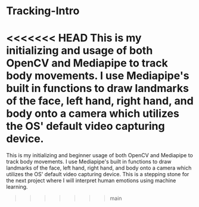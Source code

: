 # Tracking-Intro

<<<<<<< HEAD
This is my initializing and usage of both OpenCV and Mediapipe to track body movements. I use Mediapipe's built in functions to draw landmarks of the face, left hand, right hand, and body onto a camera which utilizes the OS' default video capturing device. 
=======
This is my initializing and beginner usage of both OpenCV and Mediapipe to track body movements. I use Mediapipe's built in functions to draw landmarks of the face, left hand, right hand, and body onto a camera which utilizes the OS' default video capturing device. This is a stepping stone for the next project where I will interpret human emotions using machine learning. 
>>>>>>> main
